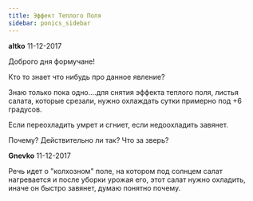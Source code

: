 ```yaml
---
title: Эффект Теплого Поля
sidebar: ponics_sidebar
---
```


**altko** 11-12-2017

Доброго дня формучане!

Кто то знает что нибудь про данное явление?

Знаю только пока одно....для снятия эффекта теплого поля, листья салата, которые срезали, нужно охлаждать сутки примерно под +6 градусов.

Если переохладить умрет и сгниет, если недоохладить завянет. 

Почему? Действительно ли так? Что за зверь? 


**Gnevko** 11-12-2017

Речь идет о "колхозном" поле, на котором под солнцем салат нагревается и после уборки урожая его, этот салат нужно охладить, иначе он быстро завянет, думаю понятно почему.


